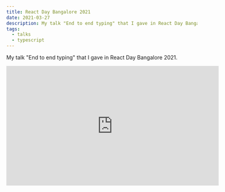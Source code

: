 ```yaml
---
title: React Day Bangalore 2021
date: 2021-03-27
description: My talk "End to end typing" that I gave in React Day Bangalore 2021.
tags:
  - talks
  - typescript
---
```


My talk "End to end typing" that I gave in React Day Bangalore 2021.

<iframe
	width="560"
	height="315"
	src="https://www.youtube.com/embed/bDyimTh3iDs"
	title="YouTube video player"
	frameborder="0"
	allow="accelerometer; autoplay; clipboard-write; encrypted-media; gyroscope; picture-in-picture"
	allowfullscreen
></iframe>
